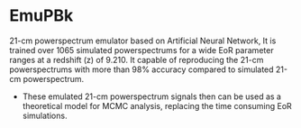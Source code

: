 # EmuPBk
21-cm powerspectrum emulator based on Artificial Neural Network, It is trained over 1065 simulated powerspectrums for a 
wide EoR parameter ranges at a redshift (z) of 9.210. It capable of reproducing the 21-cm powerspectrums with more than 
98% accuracy compared to simulated 21-cm powerspectrum.

* These emulated 21-cm powerspectrum signals then can be used as a theoretical model for MCMC analysis, replacing the
 time consuming EoR simulations.
 
